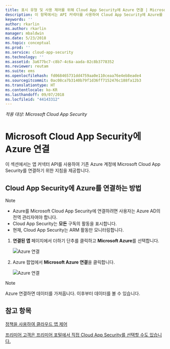 ```yaml
---
title: 표시 유형 및 사용 제어를 위해 Cloud App Security에 Azure 연결 | Microsoft Docs
description: 이 항목에서는 API 커넥터를 사용하여 Cloud App Security에 Azure를 연결하는 방법에 대한 정보를 제공합니다.
keywords: ''
author: rkarlin
ms.author: rkarlin
manager: mbaldwin
ms.date: 5/23/2018
ms.topic: conceptual
ms.prod: ''
ms.service: cloud-app-security
ms.technology: ''
ms.assetid: 3a677bc7-c8b7-4c6a-aada-82c8b3778352
ms.reviewer: reutam
ms.suite: ems
ms.openlocfilehash: fd068465731dd4759aa0e110ceaa76e4eb8eade4
ms.sourcegitcommit: 0ac08ca7b3140b79f1d36ff7152476c188fa12b3
ms.translationtype: HT
ms.contentlocale: ko-KR
ms.lasthandoff: 09/07/2018
ms.locfileid: "44143312"
---
```

*적용 대상: Microsoft Cloud App Security*


# <a name="connect-azure-to-microsoft-cloud-app-security"></a>Microsoft Cloud App Security에 Azure 연결

이 섹션에서는 앱 커넥터 API를 사용하여 기존 Azure 계정에 Microsoft Cloud App Security를 연결하기 위한 지침을 제공합니다.  
  
## <a name="how-to-connect-azure-to-cloud-app-security"></a>Cloud App Security에 Azure를 연결하는 방법  
  
> [!NOTE]
> - Azure를 Microsoft Cloud App Security에 연결하려면 사용자는 Azure AD의 전역 관리자여야 합니다. 
> - Cloud App Security는 **모든** 구독의 활동을 표시합니다.
>-  현재, Cloud App Security는 ARM 활동만 모니터링합니다. 
 
1.  **연결된 앱** 페이지에서 더하기 단추를 클릭하고 **Microsoft Azure**를 선택합니다.  
  
     ![Azure 연결](./media/connect-azure-menu.png) 

2.  Azure 팝업에서 **Microsoft Azure 연결**을 클릭합니다.

      ![Azure 연결](./media/connect-azure.png) 
 
> [!NOTE] 
> Azure 연결하면 데이터를 가져옵니다. 이후부터 데이터를 볼 수 있습니다.


## <a name="see-also"></a>참고 항목  
[정책을 사용하여 클라우드 앱 제어](control-cloud-apps-with-policies.md)   

[프리미어 고객은 프리미어 포털에서 직접 Cloud App Security를 선택할 수도 있습니다.](https://premier.microsoft.com/)  
  
  